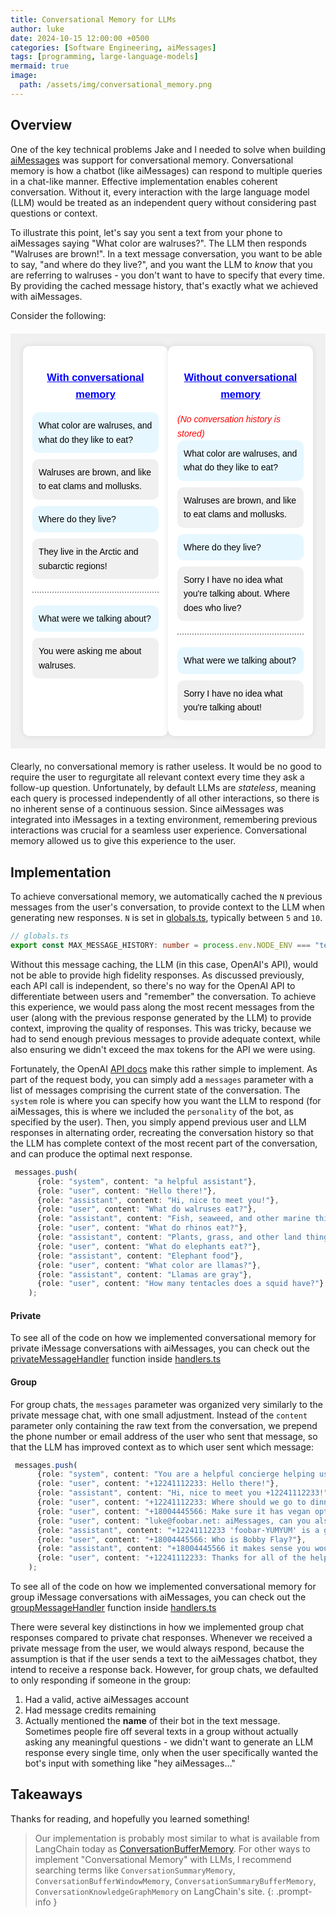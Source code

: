 ```yaml
---
title: Conversational Memory for LLMs
author: luke
date: 2024-10-15 12:00:00 +0500
categories: [Software Engineering, aiMessages]
tags: [programming, large-language-models]
mermaid: true
image:
  path: /assets/img/conversational_memory.png
---
```


## Overview

One of the key technical problems Jake and I needed to solve when building [aiMessages](https://lwcarani.github.io/posts/aimessages-reflections-1/) was support for conversational memory. Conversational memory is how a chatbot (like aiMessages) can respond to multiple queries in a chat-like manner. Effective implementation enables coherent conversation. Without it, every interaction with the large language model (LLM) would be treated as an independent query without considering past questions or context. 

To illustrate this point, let's say you sent a text from your phone to aiMessages saying "What color are walruses?". The LLM then responds "Walruses are brown!". In a text message conversation, you want to be able to say, "and where do they live?", and you want the LLM to *know* that you are referring to walruses - you don't want to have to specify that every time. By providing the cached message history, that's exactly what we achieved with aiMessages. 

Consider the following:

<div style="font-family: Arial, sans-serif; line-height: 1.6; margin: 20px 0; padding: 20px; background-color: #f0f0f0; max-width: 100%; overflow-x: auto;">
  <style scoped>
    .container { display: flex; justify-content: space-between; }
    .column { width: 48%; background-color: white; padding: 15px; border-radius: 10px; box-shadow: 0 0 10px rgba(0,0,0,0.1); }
    h3 { color: blue; text-align: center; text-decoration: underline; }
    .user-input { background-color: #e6f7ff; border-radius: 10px; padding: 10px; margin-bottom: 10px; color: black; }
    .llm-response { background-color: #f0f0f0; border-radius: 10px; padding: 10px; margin-bottom: 10px; color: black; }
    .conversation-history { border-top: 2px dotted #999; margin-top: 20px; padding-top: 20px; }
    .no-memory { color: red; font-style: italic; }
    @media (max-width: 768px) {
      .container { flex-direction: column; }
      .column { width: 100%; margin-bottom: 20px; }
    }
  </style>
  <div class="container">
    <div class="column">
      <h3>With conversational memory</h3>
      <div class="user-input">What color are walruses, and what do they like to eat?</div>
      <div class="llm-response">Walruses are brown, and like to eat clams and mollusks.</div>
      <div class="user-input">Where do they live?</div>
      <div class="llm-response">They live in the Arctic and subarctic regions!</div>
      <div class="conversation-history">
        <div class="user-input">What were we talking about?</div>
        <div class="llm-response">You were asking me about walruses.</div>
      </div>
    </div>
    <div class="column">
      <h3>Without conversational memory</h3>
      <div class="no-memory">(No conversation history is stored)</div>
      <div class="user-input">What color are walruses, and what do they like to eat?</div>
      <div class="llm-response">Walruses are brown, and like to eat clams and mollusks.</div>
      <div class="user-input">Where do they live?</div>
      <div class="llm-response">Sorry I have no idea what you're talking about. Where does who live?</div>
      <div class="conversation-history">
        <div class="user-input">What were we talking about?</div>
        <div class="llm-response">Sorry I have no idea what you're talking about!</div>
      </div>
    </div>
  </div>
</div>

Clearly, no conversational memory is rather useless. It would be no good to require the user to regurgitate all relevant context every time they ask a follow-up question. Unfortunately, by default LLMs are *stateless*, meaning each query is processed independently of all other interactions, so there is no inherent sense of a continuous session. Since aiMessages was integrated into iMessages in a texting environment, remembering previous interactions was crucial for a seamless user experience. Conversational memory allowed us to give this experience to the user.

## Implementation

To achieve conversational memory, we automatically cached the `N` previous messages from the user's conversation, to provide context to the LLM when generating new responses. `N` is set in [globals.ts](https://github.com/lwcarani/aiMessages-backend-public/blob/main/functions/src/globals.ts), typically between `5` and `10`.

```ts
// globals.ts
export const MAX_MESSAGE_HISTORY: number = process.env.NODE_ENV === "test" ? 5 : 10;
```

Without this message caching, the LLM (in this case, OpenAI's API), would not be able to provide high fidelity responses. As discussed previously, each API call is independent, so there's no way for the OpenAI API to differentiate between users and "remember" the conversation. To achieve this experience, we would pass along the most recent messages from the user (along with the previous response generated by the LLM) to provide context, improving the quality of responses. This was tricky, because we had to send enough previous messages to provide adequate context, while also ensuring we didn't exceed the max tokens for the API we were using.

Fortunately, the OpenAI [API docs](https://platform.openai.com/docs/api-reference/chat/create) make this rather simple to implement. As part of the request body, you can simply add a `messages` parameter with a list of messages comprising the current state of the conversation. The `system` role is where you can specify how you want the LLM to respond (for aiMessages, this is where we included the `personality` of the bot, as specified by the user). Then, you simply append previous user and LLM responses in alternating order, recreating the conversation history so that the LLM has complete context of the most recent part of the conversation, and can produce the optimal next response.

```ts
 messages.push(
      {role: "system", content: "a helpful assistant"},
      {role: "user", content: "Hello there!"},
      {role: "assistant", content: "Hi, nice to meet you!"},
      {role: "user", content: "What do walruses eat?"},
      {role: "assistant", content: "Fish, seaweed, and other marine things"},
      {role: "user", content: "What do rhinos eat?"},
      {role: "assistant", content: "Plants, grass, and other land things"},
      {role: "user", content: "What do elephants eat?"},
      {role: "assistant", content: "Elephant food"},
      {role: "user", content: "What color are llamas?"},
      {role: "assistant", content: "Llamas are gray"},
      {role: "user", content: "How many tentacles does a squid have?"}
    );
```

#### Private

To see all of the code on how we implemented conversational memory for private iMessage conversations with aiMessages, you can check out the [privateMessageHandler](https://github.com/lwcarani/aiMessages-backend-public/blob/main/functions/src/handlers.ts#L272) 
function inside [handlers.ts](https://github.com/lwcarani/aiMessages-backend-public/blob/main/functions/src/handlers.ts)

#### Group

For group chats, the `messages` parameter was organized very similarly to the private message chat, with one small adjustment. Instead of the `content` parameter only containing the raw text from the conversation, we prepend the phone number or email address of the user who sent that message, so that the LLM has improved context as to which user sent which message:

```ts
 messages.push(
      {role: "system", content: "You are a helpful concierge helping us find a restaurant."},
      {role: "user", content: "+12241112233: Hello there!"},
      {role: "assistant", content: "Hi, nice to meet you +12241112233!"},
      {role: "user", content: "+12241112233: Where should we go to dinner in Buffalo New York?"},
      {role: "user", content: "+18004445566: Make sure it has vegan options"},
      {role: "user", content: "luke@foobar.net: aiMessages, can you also make sure they serve good cocktails?"},
      {role: "assistant", content: "+12241112233 'foobar-YUMYUM' is a great choice with plenty of seating in Buffalo. +18004445566, they have plenty of great vegan options, and don't worry luke@foobar.net, they have world famous cocktails too, recommended by Bobby Flay himself."},
      {role: "user", content: "+18004445566: Who is Bobby Flay?"},
      {role: "assistant", content: "+18004445566 it makes sense you wouldn't know who Bobby Flay is, he loves to grill meat, and since you are a vegan, you probably wouldn't follow his cooking shows or recipes. Rest assured, you can trust his opinion, and mine!"},
      {role: "user", content: "+12241112233: Thanks for all of the help, aiMessages!"}
    );
```

To see all of the code on how we implemented conversational memory for group iMessage conversations with aiMessages, you can check out the [groupMessageHandler](https://github.com/lwcarani/aiMessages-backend-public/blob/main/functions/src/handlers.ts#L494) 
function inside [handlers.ts](https://github.com/lwcarani/aiMessages-backend-public/blob/main/functions/src/handlers.ts)

There were several key distinctions in how we implemented group chat responses compared to private chat responses. Whenever we received a private message from the user, we would always respond, because the assumption is that if the user sends a text to the aiMessages chatbot, they intend to receive a response back. However, for group chats, we defaulted to only responding if someone in the group: 
1. Had a valid, active aiMessages account
2. Had message credits remaining
3. Actually mentioned the **name** of their bot in the text message. Sometimes people fire off several texts in a group without actually asking any meaningful questions - we didn't want to generate an LLM response every single time, only when the user specifically wanted the bot's input with something like "hey aiMessages..."

## Takeaways

Thanks for reading, and hopefully you learned something!

> Our implementation is probably most similar to what is available from LangChain today as [ConversationBufferMemory](https://api.python.langchain.com/en/latest/memory/langchain.memory.buffer.ConversationBufferMemory.html). For other ways to implement "Conversational Memory" with LLMs, I recommend searching terms like `ConversationSummaryMemory`, `ConversationBufferWindowMemory`, `ConversationSummaryBufferMemory`, `ConversationKnowledgeGraphMemory` on LangChain's site.
{: .prompt-info }
